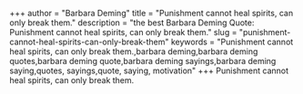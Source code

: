+++
author = "Barbara Deming"
title = "Punishment cannot heal spirits, can only break them."
description = "the best Barbara Deming Quote: Punishment cannot heal spirits, can only break them."
slug = "punishment-cannot-heal-spirits-can-only-break-them"
keywords = "Punishment cannot heal spirits, can only break them.,barbara deming,barbara deming quotes,barbara deming quote,barbara deming sayings,barbara deming saying,quotes, sayings,quote, saying, motivation"
+++
Punishment cannot heal spirits, can only break them.
